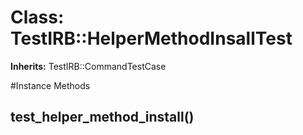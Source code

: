 # Class: TestIRB::HelperMethodInsallTest
**Inherits:** TestIRB::CommandTestCase
    




#Instance Methods
## test_helper_method_install() [](#method-i-test_helper_method_install)

